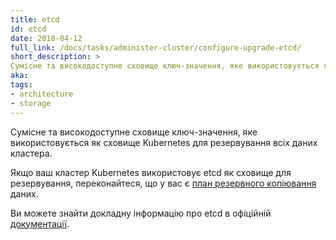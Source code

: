 ```yaml
---
title: etcd
id: etcd
date: 2018-04-12
full_link: /docs/tasks/administer-cluster/configure-upgrade-etcd/
short_description: >
Сумісне та високодоступне сховище ключ-значення, яке використовується як сховище Kubernetes для резервування всіх даних кластера.
aka: 
tags:
- architecture
- storage
---
```

 Сумісне та високодоступне сховище ключ-значення, яке використовується як сховище Kubernetes для резервування всіх даних кластера.

<!--more-->

Якщо ваш кластер Kubernetes використовує etcd як сховище для резервування, переконайтеся, що у вас є [план резервного копіювання](/docs/tasks/administer-cluster/configure-upgrade-etcd/#backing-up-an-etcd-cluster) даних.

Ви можете знайти докладну інформацію про etcd в офіційній [документації](https://etcd.io/docs/).
